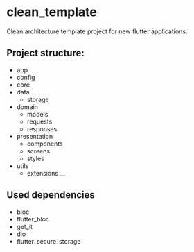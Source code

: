 # clean_template

Clean architecture template project for new flutter applications.

## Project structure:

- app
- config
- core
- data
  - storage
- domain
  - models
  - requests
  - responses
- presentation
  - components
  - screens
  - styles
- utils
  - extensions
__
#### 

## Used dependencies

- bloc
- flutter_bloc
- get_it
- dio
- flutter_secure_storage

